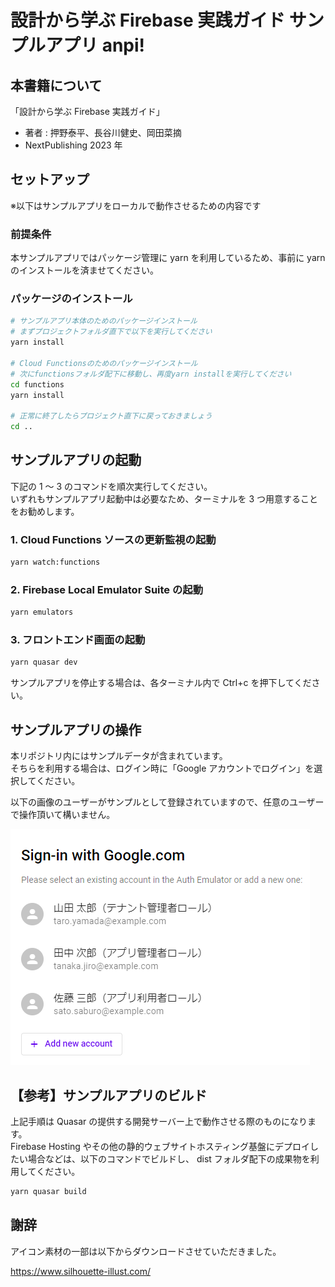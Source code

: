# 設計から学ぶ Firebase 実践ガイド サンプルアプリ anpi!

## 本書籍について

「設計から学ぶ Firebase 実践ガイド」

- 著者 : 押野泰平、長谷川健史、岡田菜摘
- NextPublishing 2023 年

## セットアップ

※以下はサンプルアプリをローカルで動作させるための内容です

### 前提条件

本サンプルアプリではパッケージ管理に yarn を利用しているため、事前に yarn のインストールを済ませてください。

### パッケージのインストール

```bash
# サンプルアプリ本体のためのパッケージインストール
# まずプロジェクトフォルダ直下で以下を実行してください
yarn install

# Cloud Functionsのためのパッケージインストール
# 次にfunctionsフォルダ配下に移動し、再度yarn installを実行してください
cd functions
yarn install

# 正常に終了したらプロジェクト直下に戻っておきましょう
cd ..
```

## サンプルアプリの起動

下記の 1 ～ 3 のコマンドを順次実行してください。<br/>
いずれもサンプルアプリ起動中は必要なため、ターミナルを 3 つ用意することをお勧めします。

### 1. Cloud Functions ソースの更新監視の起動

```bash
yarn watch:functions
```

### 2. Firebase Local Emulator Suite の起動

```bash
yarn emulators
```

### 3. フロントエンド画面の起動

```bash
yarn quasar dev
```

サンプルアプリを停止する場合は、各ターミナル内で Ctrl+c を押下してください。

## サンプルアプリの操作

本リポジトリ内にはサンプルデータが含まれています。<br/>
そちらを利用する場合は、ログイン時に「Google アカウントでログイン」を選択してください。

以下の画像のユーザーがサンプルとして登録されていますので、任意のユーザーで操作頂いて構いません。

![サンプルデータとして設定済みのユーザー](README_users.png)

## 【参考】サンプルアプリのビルド

上記手順は Quasar の提供する開発サーバー上で動作させる際のものになります。<br/>
Firebase Hosting やその他の静的ウェブサイトホスティング基盤にデプロイしたい場合などは、以下のコマンドでビルドし、 dist フォルダ配下の成果物を利用してください。

```bash
yarn quasar build
```

## 謝辞

アイコン素材の一部は以下からダウンロードさせていただきました。

https://www.silhouette-illust.com/
